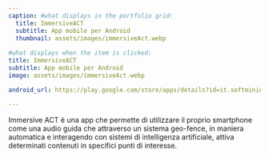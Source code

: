```yaml
---
caption: #what displays in the portfolio grid:
  title: ImmersiveACT
  subtitle: App mobile per Android
  thumbnail: assets/images/immersiveAct.webp
  
#what displays when the item is clicked:
title: ImmersiveACT
subtitle: App mobile per Android
image: assets/images/immersiveAct.webp

android_url: https://play.google.com/store/apps/details?id=it.softmining.projects.immersiveact.frontend

---
```

Immersive ACT è una app che permette di utilizzare il proprio smartphone come una audio guida che attraverso un sistema geo-fence, in maniera automatica e interagendo con sistemi di intelligenza artificiale, attiva determinati contenuti in specifici punti di interesse.